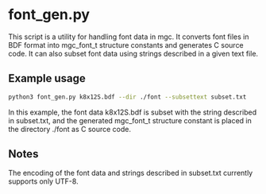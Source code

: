 # font_gen.py

This script is a utility for handling font data in mgc.
It converts font files in BDF format into mgc_font_t structure constants and generates C source code.
It can also subset font data using strings described in a given text file.

## Example usage

```bash
python3 font_gen.py k8x12S.bdf --dir ./font --subsettext subset.txt
```

In this example, the font data k8x12S.bdf is subset with the string described in subset.txt, and the generated mgc_font_t structure constant is placed in the directory ./font as C source code.

## Notes

The encoding of the font data and strings described in subset.txt currently supports only UTF-8.

